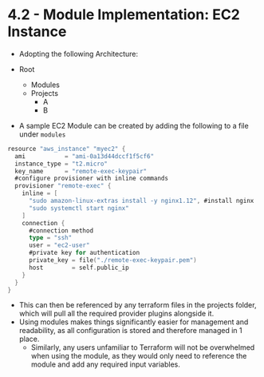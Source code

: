 # 4.2 - Module Implementation: EC2 Instance

- Adopting the following Architecture:

- Root
  - Modules
  - Projects
    - A
    - B

- A sample EC2 Module can be created by adding the following to a file under `modules`

```go
resource "aws_instance" "myec2" {
  ami           = "ami-0a13d44dccf1f5cf6"
  instance_type = "t2.micro"
  key_name      = "remote-exec-keypair"
  #configure provisioner with inline commands
  provisioner "remote-exec" {
    inline = [
      "sudo amazon-linux-extras install -y nginx1.12", #install nginx
      "sudo systemctl start nginx"
    ]
    connection {
      #connection method
      type = "ssh"
      user = "ec2-user"
      #private key for authentication
      private_key = file("./remote-exec-keypair.pem")
      host        = self.public_ip
    }
  }
}
```

- This can then be referenced by any terraform files in the projects folder, which will pull all the required provider plugins alongside it.
- Using modules makes things significantly easier for management and readability, as all configuration is stored and therefore managed in 1 place.
  - Similarly, any users unfamiliar to Terraform will not be overwhelmed when using the module, as they would only need to reference the module and add any required input variables.
